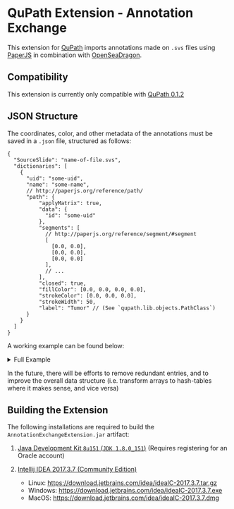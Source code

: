 # QuPath Extension - Annotation Exchange

This extension for [QuPath](https://github.com/qupath/qupath) imports annotations made on `.svs` files using
[PaperJS](https://github.com/paperjs/paper.js) in combination with [OpenSeaDragon](https://github.com/openseadragon/openseadragon).

## Compatibility

This extension is currently only compatible with [QuPath 0.1.2](https://github.com/qupath/qupath/releases/tag/v0.1.2)

## JSON Structure

The coordinates, color, and other metadata of the annotations must be saved in a `.json` file, structured as follows:

```jsonc
{
  "SourceSlide": "name-of-file.svs",
  "dictionaries": [
    {
      "uid": "some-uid",
      "name": "some-name",
      // http://paperjs.org/reference/path/
      "path": {
          "applyMatrix": true,
          "data": {
            "id": "some-uid"
          },
          "segments": [
            // http://paperjs.org/reference/segment/#segment
            [
              [0.0, 0.0],
              [0.0, 0.0],
              [0.0, 0.0]
            ],
            // ...
          ],
          "closed": true,
          "fillColor": [0.0, 0.0, 0.0, 0.0],
          "strokeColor": [0.0, 0.0, 0.0],
          "strokeWidth": 50,
          "label": "Tumor" // (See `qupath.lib.objects.PathClass`)
      }
    }
  ]
}
```

A working example can be found below:

<details>
<summary>Full Example</summary>
<p>

```jsonc
{
  "SourceSlide": "24496.svs",
  "dictionaries": [
    [
      {
        "uid": "dc466dd0-15f7-11ea-94f7-3541d0425afc",
        "name": "dc466dd0-15f7-11ea-94f7-3541d0425afc",
        // http://paperjs.org/reference/path/
        "path": {
            "applyMatrix": true,
            "data": {
              "id": "dc466dd0-15f7-11ea-94f7-3541d0425afc"
            },
            "segments": [
              // http://paperjs.org/reference/segment/#segment
              [
                [4445.56952, 2904.39074],
                [0.9558, 6.05342],
                [-0.28748, -1.82071]
              ],
              [
                [4444.66043, 2909.84528],
                [1.02246, -1.53369],
                [-2.18812, 3.28217]
              ],
              [
                [4445.56952, 2921.66346],
                [-4.38693, -2.19347],
                [0.19696, 0.09848]
              ],
              [
                [4448.29679, 2922.57255],
                [0.00906, 0.09063],
                [-0.6098, -6.09799]
              ]
            ],
            "closed": true,
            "fillColor": [0.81569, 0.41569, 0.41569, 0.5],
            "strokeColor": [0.81569, 0.41569, 0.41569],
            "strokeWidth": 50
        }
      }
    ]
  ]
}
```

</p>
</details>

In the future, there will be efforts to remove redundant entries, and to improve the overall data structure (i.e.
transform arrays to hash-tables where it makes sense, and vice versa)

## Building the Extension

The following installations are required to build the
`AnnotationExchangeExtension.jar` artifact:

1. [Java Development Kit `8u151` (`JDK 1.8.0_151`)](https://www.oracle.com/java/technologies/javase/javase8-archive-downloads.html)
(Requires registering for an Oracle account)

2. [Intellij IDEA 2017.3.7 (Community Edition)](https://www.jetbrains.com/idea/download/other.html)

    * Linux: https://download.jetbrains.com/idea/ideaIC-2017.3.7.tar.gz
    * Windows: https://download.jetbrains.com/idea/ideaIC-2017.3.7.exe
    * MacOS: https://download.jetbrains.com/idea/ideaIC-2017.3.7.dmg
